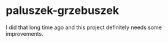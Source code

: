 # paluszek-grzebuszek
I did that long time ago and this project definitely needs some improvements.
